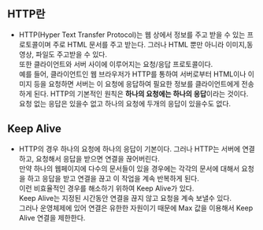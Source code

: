 ## HTTP란

- HTTP(Hyper Text Transfer Protocol)는 웹 상에서 정보를 주고 받을 수 있는 프로토콜이며 주로 HTML 문서를 주고 받는다. 그러나 HTML 뿐만 아니라 이미지,동영상, 파일도 주고받을 수 있다.  
  또한 클라이언트와 서버 사이에 이루어지는 요청/응답 프로토콜이다.  
  예를 들어, 클라이언트인 웹 브라우저가 HTTP를 통하여 서버로부터 HTML이나 이미지 등을 요청하면 서버는 이 요청에 응답하여 필요한 정보를 클라이언트에게 전송하게 된다.
  HTTP의 기본적인 원칙은 **하나의 요청에는 하나의 응답**이라는 것이다. 요청 없는 응답은 있을수 없고 하나의 요청에 두개의 응답이 있을수도 없다.

## Keep Alive

- HTTP의 경우 하나의 요청에 하나의 응답이 기본이다. 그러나 HTTP는 서버에 연결하고, 요청해서 응답을 받으면 연결을 끊어버린다.  
  만약 하나의 웹페이지에 다수의 문서들이 있을 경우에는 각각의 문서에 대해서 요청을 하고 응답을 받고 연결을 끊고 이 작업을 계속 반복하게 된다.  
  이런 비효율적인 경우를 해소하기 위하여 Keep Alive가 있다.  
  Keep Alive는 지정된 시간동안 연결을 끊지 않고 요청을 계속 보낼수 있다.  
  그러나 운영체제에 있어 연결은 유한한 자원이기 때문에 Max 값을 이용해서 Keep Alive 연결을 제한한다.
